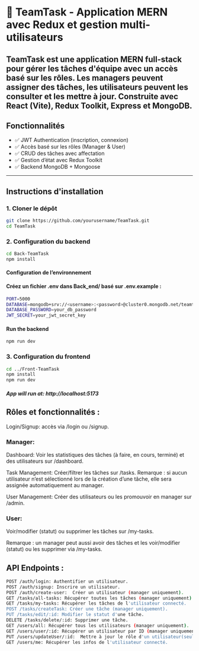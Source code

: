 # 🧩 TeamTask - Application MERN avec Redux et gestion multi-utilisateurs 

TeamTask est une application MERN full-stack pour gérer les tâches d'équipe avec un accès basé sur les rôles. Les managers peuvent assigner des tâches, les utilisateurs peuvent les consulter et les mettre à jour. Construite avec React (Vite), Redux Toolkit, Express et MongoDB.
---

##  Fonctionnalités

- ✅ JWT Authentication (inscription, connexion)
- ✅ Accès basé sur les rôles (Manager & User)
- ✅ CRUD des tâches avec affectation
- ✅ Gestion d’état avec Redux Toolkit
- ✅ Backend MongoDB + Mongoose

---

##  Instructions d'installation

### 1. Cloner le dépôt

```bash
git clone https://github.com/yourusername/TeamTask.git
cd TeamTask
```
### 2. Configuration du backend

```bash
cd Back-TeamTask
npm install
```
#### Configuration de l’environnement
#### Créez un fichier .env dans Back_end/ basé sur .env.example :

```bash
PORT=5000
DATABASE=mongodb+srv://<username>:<password>@cluster0.mongodb.net/teamtask
DATABASE_PASSWORD=your_db_password
JWT_SECRET=your_jwt_secret_key
```

#### Run the backend

```bash
npm run dev
```

### 3. Configuration du frontend

```bash
cd ../Front-TeamTask
npm install
npm run dev
```
##### App will run at: http://localhost:5173

## Rôles et fonctionnalités : 
Login/Signup: accès via /login ou /signup.

### Manager:

Dashboard: Voir les statistiques des tâches (à faire, en cours, terminé) et des utilisateurs sur /dashboard.

Task Management: Créer/filtrer les tâches sur /tasks.
Remarque : si aucun utilisateur n’est sélectionné lors de la création d’une tâche, elle sera assignée automatiquement au manager.

User Management: Créer des utilisateurs ou les promouvoir en manager sur /admin.

### User: 

Voir/modifier (statut) ou supprimer les tâches sur /my-tasks.

Remarque : un manager peut aussi avoir des tâches et les voir/modifier (statut) ou les supprimer via /my-tasks.

## API Endpoints :
```bash
POST /auth/login: Authentifier un utilisateur.
POST /auth/signup: Inscrire un utilisateur.
POST /auth/create-user:  Créer un utilisateur (manager uniquement).
GET /tasks/all-tasks: Récupérer toutes les tâches (manager uniquement).
GET /tasks/my-tasks: Récupérer les tâches de l'utilisateur connecté.
POST /tasks/createTask: Créer une tâche (manager uniquement).
PUT /tasks/edit/:id: Modifier le statut d'une tâche.
DELETE /tasks/delete/:id: Supprimer une tâche.
GET /users/all: Récupérer tous les utilisateurs (manager uniquement).
GET /users/user/:id: Récupérer un utilisateur par ID (manager uniquement).
PUT /users/updateUser/:id:  Mettre à jour le rôle d'un utilisateur(seulement d'un User vers Manager) (manager uniquement).
GET /users/me: Récupérer les infos de l'utilisateur connecté.
```
